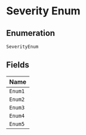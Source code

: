 
# Severity Enum

## Enumeration

`SeverityEnum`

## Fields

| Name |
|  --- |
| `Enum1` |
| `Enum2` |
| `Enum3` |
| `Enum4` |
| `Enum5` |

